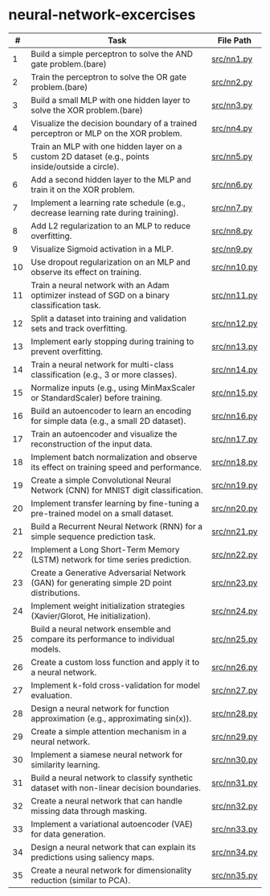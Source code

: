 # neural-network-excercises

| #  | Task                                                                                          | File Path       |
|----|-----------------------------------------------------------------------------------------------|-----------------|
| 1  | Build a simple perceptron to solve the AND gate problem.(bare)                                       | [src/nn1.py](src/nn1.py)    |
| 2  | Train the perceptron to solve the OR gate problem.(bare)                                            | [src/nn2.py](src/nn2.py)    |
| 3  | Build a small MLP with one hidden layer to solve the XOR problem.(bare)                              | [src/nn3.py](src/nn3.py)    |
| 4  | Visualize the decision boundary of a trained perceptron or MLP on the XOR problem.            | [src/nn4.py](src/nn4.py)    |
| 5  | Train an MLP with one hidden layer on a custom 2D dataset (e.g., points inside/outside a circle). | [src/nn5.py](src/nn5.py)    |
| 6  | Add a second hidden layer to the MLP and train it on the XOR problem.                          | [src/nn6.py](src/nn6.py)    |
| 7  | Implement a learning rate schedule (e.g., decrease learning rate during training).            | [src/nn7.py](src/nn7.py)    |
| 8  | Add L2 regularization to an MLP to reduce overfitting.                                         | [src/nn8.py](src/nn8.py)    |
| 9  | Visualize Sigmoid activation in a MLP.                                                         | [src/nn9.py](src/nn9.py)    |
| 10 | Use dropout regularization on an MLP and observe its effect on training.                       | [src/nn10.py](src/nn10.py)  |
| 11 | Train a neural network with an Adam optimizer instead of SGD on a binary classification task. | [src/nn11.py](src/nn11.py)  |
| 12 | Split a dataset into training and validation sets and track overfitting.                      | [src/nn12.py](src/nn12.py)  |
| 13 | Implement early stopping during training to prevent overfitting.                              | [src/nn13.py](src/nn13.py)  |
| 14 | Train a neural network for multi-class classification (e.g., 3 or more classes).              | [src/nn14.py](src/nn14.py)  |
| 15 | Normalize inputs (e.g., using MinMaxScaler or StandardScaler) before training.               | [src/nn15.py](src/nn15.py)  |
| 16 | Build an autoencoder to learn an encoding for simple data (e.g., a small 2D dataset).         | [src/nn16.py](src/nn16.py)  |
| 17 | Train an autoencoder and visualize the reconstruction of the input data.                      | [src/nn17.py](src/nn17.py)  |
| 18 | Implement batch normalization and observe its effect on training speed and performance. | [src/nn18.py](src/nn18.py) |
| 19 | Create a simple Convolutional Neural Network (CNN) for MNIST digit classification. | [src/nn19.py](src/nn19.py) |
| 20 | Implement transfer learning by fine-tuning a pre-trained model on a small dataset. | [src/nn20.py](src/nn20.py) |
| 21 | Build a Recurrent Neural Network (RNN) for a simple sequence prediction task. | [src/nn21.py](src/nn21.py) |
| 22 | Implement a Long Short-Term Memory (LSTM) network for time series prediction. | [src/nn22.py](src/nn22.py) |
| 23 | Create a Generative Adversarial Network (GAN) for generating simple 2D point distributions. | [src/nn23.py](src/nn23.py) |
| 24 | Implement weight initialization strategies (Xavier/Glorot, He initialization). | [src/nn24.py](src/nn24.py) |
| 25 | Build a neural network ensemble and compare its performance to individual models. | [src/nn25.py](src/nn25.py) |
| 26 | Create a custom loss function and apply it to a neural network. | [src/nn26.py](src/nn26.py) |
| 27 | Implement k-fold cross-validation for model evaluation. | [src/nn27.py](src/nn27.py) |
| 28 | Design a neural network for function approximation (e.g., approximating sin(x)). | [src/nn28.py](src/nn28.py) |
| 29 | Create a simple attention mechanism in a neural network. | [src/nn29.py](src/nn29.py) |
| 30 | Implement a siamese neural network for similarity learning. | [src/nn30.py](src/nn30.py) |
| 31 | Build a neural network to classify synthetic dataset with non-linear decision boundaries. | [src/nn31.py](src/nn31.py) |
| 32 | Create a neural network that can handle missing data through masking. | [src/nn32.py](src/nn32.py) |
| 33 | Implement a variational autoencoder (VAE) for data generation. | [src/nn33.py](src/nn33.py) |
| 34 | Design a neural network that can explain its predictions using saliency maps. | [src/nn34.py](src/nn34.py) |
| 35 | Create a neural network for dimensionality reduction (similar to PCA). | [src/nn35.py](src/nn35.py) |
